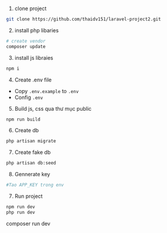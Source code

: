
1. clone project
``` bash
git clone https://github.com/thaidv151/laravel-project2.git
```


2. install php libaries
``` bash
# create vendor
composer update
```


3. install js libraies
```bash
npm i
```


4. Create .env file
 - Copy `.env.example` to `.env`
 - Config `.env`

5. Build js, css qua thư mục public
```bash
npm run build
```


6. Create db
```bash
php artisan migrate
```

7. Create fake db
```bash
php artisan db:seed
```
8. Gennerate key
```bash
#Tao APP_KEY trong env
```
7. Run project
```bash 
npm run dev
php run dev
```
composer run dev 
```
